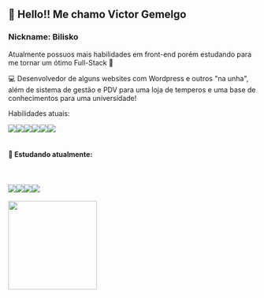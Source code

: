 <h2>👋 Hello!! Me chamo Victor Gemelgo</h2>
<h3>Nickname: Bilisko</h3>

Atualmente possuos mais habilidades em front-end porém estudando para me tornar um ótimo Full-Stack 🥰

💻 Desenvolvedor de alguns websites com Wordpress e outros "na unha", além de sistema de gestão e PDV para uma loja de temperos e 
uma base de conhecimentos para uma universidade!

Habilidades atuais: &nbsp; 

<div style="display: flex">
<img src="https://img.shields.io/badge/Ubuntu-E95420?style=for-the-badge&logo=ubuntu&logoColor=white">
<img src="https://img.shields.io/badge/PHP-777BB4?style=for-the-badge&logo=php&logoColor=white">
<img src="https://img.shields.io/badge/JavaScript-F7DF1E?style=for-the-badge&logo=javascript&logoColor=black">
<img src="https://img.shields.io/badge/MySQL-00000F?style=for-the-badge&logo=mysql&logoColor=white">
<img src="https://img.shields.io/badge/CSS-239120?&style=for-the-badge&logo=css3&logoColor=white">
<img src="https://img.shields.io/badge/Bootstrap-563D7C?style=for-the-badge&logo=bootstrap&logoColor=white">
</div>
<br>
<h4>📖 Estudando atualmente:</h4> 
<br><br>
<div style="display: flex">
<img src="https://img.shields.io/badge/React-20232A?style=for-the-badge&logo=react&logoColor=61DAFB">
<img src="https://img.shields.io/badge/Node.js-43853D?style=for-the-badge&logo=node.js&logoColor=white">
<img src="https://img.shields.io/badge/Flutter-02569B?style=for-the-badge&logo=flutter&logoColor=white">
<img src="https://img.shields.io/badge/Laravel-FF2D20?style=for-the-badge&logo=laravel&logoColor=white">
</div>
<br>
<div align="left">
  <a href="https://github.com/bilisko">
  <img height="180em" src="https://github-readme-stats.vercel.app/api?username=bilisko&show_icons=true&theme=dracula&include_all_commits=true&count_private=true"/>

</div>

<!---
bilisko/bilisko is a ✨ special ✨ repository because its `README.md` (this file) appears on your GitHub profile.
You can click the Preview link to take a look at your changes.
--->

